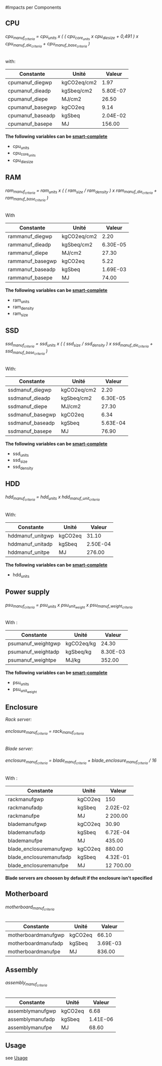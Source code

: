 #Impacts per Components

## CPU

<h6>cpu<sub>manuf<sub><em>criteria</em></sub></sub> = cpu<sub>units<sub></sub></sub> x ( ( cpu<sub>core<sub>units</sub></sub> x cpu<sub>diesize</sub> + 0,491 ) x cpu<sub>manuf_die<sub><em>criteria</em></sub></sub> + cpu<sub>manuf_base<sub><em>criteria</em></sub></sub> )</h6>

with:

|Constante|Unité|Valeur|
|--- |--- |--- |
|cpumanuf_diegwp|kgCO2eq/cm2|1.97|
|cpumanuf_dieadp|kgSbeq/cm2|5.80E-07|
|cpumanuf_diepe|MJ/cm2|26.50|
|cpumanuf_basegwp|kgCO2eq|9.14|
|cpumanuf_baseadp|kgSbeq|2.04E-02|
|cpumanuf_basepe|MJ|156.00|

**The following variables can be [smart-complete](smart-complete.md)**

* cpu<sub>units<sub></sub></sub>
* cpu<sub>core<sub>units</sub></sub>
* cpu<sub>diesize</sub>


## RAM

<h6>ram<sub>manuf<sub><em>criteria</em></sub></sub> = ram<sub>units</sub> x ( ( ram<sub>size</sub> / ram<sub>density</sub> ) x ram<sub>manuf_die<sub><em>criteria</em></sub></sub> + ram<sub>manuf_base<sub><em>criteria</em></sub></sub> )</h6>

With

|Constante|Unité|Valeur|
|--- |--- |--- |
|rammanuf_diegwp|kgCO2eq/cm2|2.20|
|rammanuf_dieadp|kgSbeq/cm2|6.30E-05|
|rammanuf_diepe|MJ/cm2|27.30|
|rammanuf_basegwp|kgCO2eq|5.22|
|rammanuf_baseadp|kgSbeq|1.69E-03|
|rammanuf_basepe|MJ|74.00|

**The following variables can be [smart-complete](smart-complete.md)**

* ram<sub>units</sub>
* ram<sub>density</sub>
* ram<sub>size</sub>


## SSD

<h6>ssd<sub>manuf<sub><em>criteria</em></sub></sub> = ssd<sub>units</sub> x ( ( ssd<sub>size</sub> / ssd<sub>density</sub> ) x ssd<sub>manuf_die<sub><em>criteria</em></sub></sub> + ssd<sub>manuf_base<sub><em>criteria</em></sub></sub> )</h6>

With:

|Constante|Unité|Valeur|
|--- |--- |--- |
|ssdmanuf_diegwp|kgCO2eq/cm2|2.20|
|ssdmanuf_dieadp|kgSbeq/cm2|6.30E-05|
|ssdmanuf_diepe|MJ/cm2|27.30|
|ssdmanuf_basegwp|kgCO2eq|6.34|
|ssdmanuf_baseadp|kgSbeq|5.63E-04|
|ssdmanuf_basepe|MJ|76.90|

**The following variables can be [smart-complete](smart-complete.md)**

* ssd<sub>units</sub>
* ssd<sub>size</sub>
* ssd<sub>density</sub>


## HDD

<h6>hdd<sub>manuf<sub><em>criteria</em></sub></sub> = hdd<sub>units</sub> x hdd<sub>manuf_unit<sub><em>criteria</em></sub></sub></h6>

With:

|Constante|Unité|Valeur|
|--- |--- |--- |
|hddmanuf_unitgwp|kgCO2eq|31.10|
|hddmanuf_unitadp|kgSbeq|2.50E-04|
|hddmanuf_unitpe|MJ|276.00|

**The following variables can be [smart-complete](smart-complete.md)**

* hdd<sub>units</sub>


## Power supply

<h6>psu<sub>manuf<sub><em>criteria</em></sub></sub> = psu<sub>units</sub> x psu<sub>unit<sub>weight</sub></sub> x psu<sub>manuf_weight<sub><em>criteria</em></sub></sub></h6>

With :

|Constante|Unité|Valeur|
|--- |--- |--- |
|psumanuf_weightgwp|kgCO2eq/kg|24.30|
|psumanuf_weightadp|kgSbeq/kg|8.30E-03|
|psumanuf_weightpe|MJ/kg|352.00|

**The following variables can be [smart-complete](smart-complete.md)**

* psu<sub>units</sub>
* psu<sub>unit<sub>weight</sub>

## Enclosure

*Rack server:*

<h6>enclosure<sub>manuf<sub><em>criteria</em></sub></sub> = rack<sub>manuf<sub><em>criteria</em></sub></sub></h6>

*Blade server:*

<h6>enclosure<sub>manuf<sub><em>criteria</em></sub></sub> = blade<sub>manuf<sub><em>criteria</em></sub></sub> + blade_enclosure<sub>manuf<sub><em>criteria</em></sub></sub> / 16</h6>

With :

|Constante|Unité|Valeur|
|--- |--- |--- |
|rackmanufgwp|kgCO2eq|150|
|rackmanufadp|kgSbeq|2.02E-02|
|rackmanufpe|MJ|2 200.00|
|blademanufgwp|kgCO2eq|30.90|
|blademanufadp|kgSbeq|6.72E-04|
|blademanufpe|MJ|435.00|
|blade_enclosuremanufgwp|kgCO2eq|880.00|
|blade_enclosuremanufadp|kgSbeq|4.32E-01|
|blade_enclosuremanufpe|MJ|12 700.00|

**Blade servers are choosen by default if the enclosure isn't specified**


## Motherboard

<h6>motherboard<sub>manuf<sub><em>criteria</em></sub></sub></h6>


|Constante|Unité|Valeur|
|--- |--- |--- |
|motherboardmanufgwp|kgCO2eq|66.10|
|motherboardmanufadp|kgSbeq|3.69E-03|
|motherboardmanufpe|MJ|836.00|


## Assembly


<h6>assembly<sub>manuf<sub><em>criteria</em></sub></sub></h6>

|Constante|Unité|Valeur|
|--- |--- |--- |
|assemblymanufgwp|kgCO2eq|6.68|
|assemblymanufadp|kgSbeq|1.41E-06|
|assemblymanufpe|MJ|68.60|

## Usage

see [Usage](usage.md)